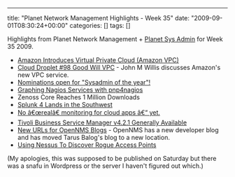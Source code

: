 ---
title: "Planet Network Management Highlights - Week 35"
date: "2009-09-01T08:30:24+00:00"
categories: []
tags: []

Highlights from Planet Network Management + <a href="http://planetsysadmin.com/">Planet Sys Admin</a> for Week 35 2009.
<ul>
	<li><a href="http://www.ducea.com/2009/08/26/amazon-introduces-virtual-private-cloud-amazon-vpc/">Amazon Introduces Virtual Private Cloud (Amazon VPC)</a></li>
	<li><a href="http://www.johnmwillis.com/droplets/cloud-droplet-98-good-will-vpc/">Cloud Droplet #98 Good Will VPC</a> - John M Willis discusses Amazon's new VPC service.</li>
	<li><a href="http://everythingsysadmin.com/2009/08/nominations-open-for-sysadmin.html">Nominations open for "Sysadmin of the year"!</a></li>
	<li><a href="http://community.nagios.org/2009/08/19/graphing-nagios-services-with-pnp4nagios/">Graphing Nagios Services with pnp4nagios</a></li>
	<li>Zenoss Core Reaches 1 Million Downloads</li>
	<li><a href="http://blogs.splunk.com/thebaum/2009/08/19/splunk-4-lands-in-the-southwest/">Splunk 4 Lands in the Southwest</a></li>
	<li><a href="http://www.networkperformancedaily.com/2009/08/no_real_monitoring_for_cloud_a.html">No â€œrealâ€ monitoring for cloud apps â€“ yet.</a></li>
	<li><a href="http://dougmcclure.net/blog/2009/08/tivoli-business-service-manager-v4-2-1-generally-available/">Tivoli Business Service Manager v4.2.1 Generally Available</a></li>
	<li><a href="http://www.adventuresinoss.com/?p=1086">New URLs for OpenNMS Blogs</a> - OpenNMS has a new developer blog and has moved Tarus Balog's blog to a new location.</li>
	<li><a href="http://blog.tenablesecurity.com/2009/08/using-nessus-to-discover-rogue-access-points.html">Using Nessus To Discover Rogue Access Points</a></li>
</ul>
(My apologies, this was supposed to be published on Saturday but there was a snafu in Wordpress or the server I haven't figured out which.)
